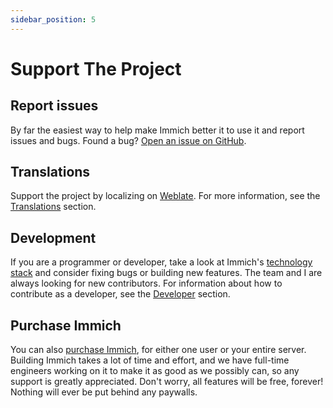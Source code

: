 ```yaml
---
sidebar_position: 5
---
```


# Support The Project

## Report issues

By far the easiest way to help make Immich better it to use it and report issues and bugs. Found a bug? [Open an issue on GitHub][github-issue].

## Translations

Support the project by localizing on [Weblate](https://hosted.weblate.org/projects/immich/immich/). For more information, see the [Translations](/docs/developer/translations) section.

## Development

If you are a programmer or developer, take a look at Immich's [technology stack](/docs/developer/architecture.mdx) and consider fixing bugs or building new features. The team and I are always looking for new contributors. For information about how to contribute as a developer, see the [Developer](/docs/developer/architecture.mdx) section.

## Purchase Immich

You can also [purchase Immich](https://buy.immich.app), for either one user or your entire server. Building Immich takes a lot of time and effort, and we have full-time engineers working on it to make it as good as we possibly can, so any support is greatly appreciated. Don't worry, all features will be free, forever! Nothing will ever be put behind any paywalls.

[github-issue]: https://github.com/wonderkidshihab/photo-backup/issues/new/choose
[github-langs]: https://github.com/wonderkidshihab/photo-backup/tree/main/mobile/assets/i18n
